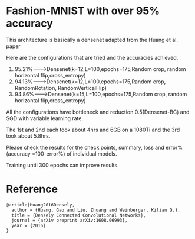 # Fashion-MNIST with over 95% accuracy
This architecture is basically a densenet adapted from the Huang et al. paper

Here are the configurations that are tried and the accuracies achieved.

1. 95.21%--->Densenet(k=12,L=100,epochs=175,Random crop, random horizontal flip,cross_entropy)
2. 94.13%--->Densenet(k=12,L=100,epochs=175,Random crop, RandomRotation, RandomVerticalFlip)
3. 94.86%--->Densenet(k=15,L=100,epochs=175,Random crop, random horizontal flip,cross_entropy)

All the configurations have bottleneck and reduction 0.5(Densenet-BC) and SGD with variable learning rate.

The 1st and 2nd each took about 4hrs and 6GB on a 1080Ti and the 3rd took about 5.8hrs.

Please check the results for the check points, summary, loss and error% (accuracy =100-error%) of individual models. 

Training until 300 epochs can improve results.


# Reference

```
@article{Huang2016Densely,
  author = {Huang, Gao and Liu, Zhuang and Weinberger, Kilian Q.},
  title = {Densely Connected Convolutional Networks},
  journal = {arXiv preprint arXiv:1608.06993},
  year = {2016}
}
```
